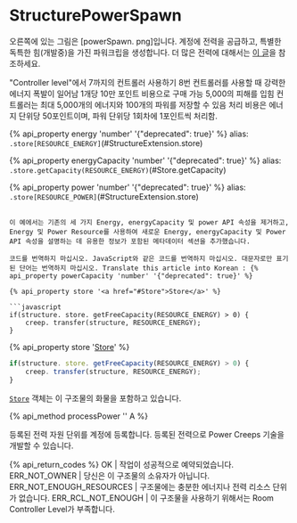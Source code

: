 # StructurePowerSpawn

오른쪽에 있는 그림은 [powerSpawn. png]입니다.
계정에 전력을 공급하고, 특별한 독특한 힘(개발중)을 가진 파워크립을 생성합니다.
더 많은 전력에 대해서는 [이 글](/power.html)을 참조하세요.

"Controller level"에서 7까지의 컨트롤러 사용하기
8번 컨트롤러를 사용할 때 강력한 에너지 폭발이 일어남
1개당 10만 포인트 비용으로 구매 가능
5,000의 피해를 입힘
컨트롤러는 최대 5,000개의 에너지와 100개의 파워를 저장할 수 있음
처리 비용은 에너지 단위당 50포인트이며, 파워 단위당 1회차에 1포인트씩 처리함.

{% api_property energy 'number' '{"deprecated": true}' %}
alias: `.store[RESOURCE_ENERGY]`(#StructureExtension.store)

{% api_property energyCapacity 'number' '{"deprecated": true}' %}
alias: `.store.getCapacity(RESOURCE_ENERGY)`(#Store.getCapacity)

{% api_property power 'number' '{"deprecated": true}' %}
alias: `.store[RESOURCE_POWER]`(#StructureExtension.store)

```

이 예에서는 기존의 세 가지 Energy, energyCapacity 및 power API 속성을 제거하고, Energy 및 Power Resource를 사용하여 새로운 Energy, energyCapacity 및 Power API 속성을 설명하는 데 유용한 정보가 포함된 메타데이터 섹션을 추가했습니다.

코드를 번역하지 마십시오. JavaScript와 같은 코드를 번역하지 마십시오. 대문자로만 표기된 단어는 번역하지 마십시오. Translate this article into Korean : {% api_property powerCapacity 'number' '{"deprecated": true}' %}
                                                                                                              
{% api_property store '<a href="#Store">Store</a>' %}

```javascript
if(structure. store. getFreeCapacity(RESOURCE_ENERGY) > 0) {
    creep. transfer(structure, RESOURCE_ENERGY);
}
```


{% api_property store '<a href="#Store">Store</a>' %}

```javascript
if(structure. store. getFreeCapacity(RESOURCE_ENERGY) > 0) {
    creep. transfer(structure, RESOURCE_ENERGY);
}
```


[`Store`](#Store) 객체는 이 구조물의 화물을 포함하고 있습니다.

{% api_method processPower '' A %}


등록된 전력 자원 단위를 계정에 등록합니다. 등록된 전력으로 Power Creeps 기술을 개발할 수 있습니다.

{% api_return_codes %}
OK | 작업이 성공적으로 예약되었습니다.
ERR_NOT_OWNER | 당신은 이 구조물의 소유자가 아닙니다.
ERR_NOT_ENOUGH_RESOURCES | 구조물에는 충분한 에너지나 전력 리소스 단위가 없습니다.
ERR_RCL_NOT_ENOUGH | 이 구조물을 사용하기 위해서는 Room Controller Level가 부족합니다.